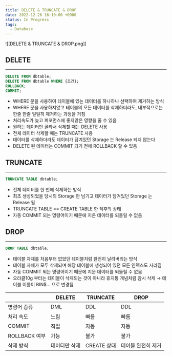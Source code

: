 ```yaml
---
title: DELETE & TRUNCATE & DROP
date: 2022-12-26 16:10:00 +0900
status: In Progress
tags:
  - Database
---
```


![[DELETE & TRUNCATE & DROP.png]]

## DELETE

---

```sql
DELETE FROM dbtable;
DELETE FROM dbtable WHERE {조건};
ROLLBACK;
COMMIT;
```

- WHERE 문을 사용하여 테이블에 있는 데이터를 하나하나 선택하여 제거하는 방식
- WHERE 문을 사용하지않고 테이블의 모든 데이터를 삭제하더라도, 내부적으로는 한줄 한줄 일일히 제거하는 과정을 거침
- 처리속도가 늦고 퍼포먼스에 좋지않은 영향을 줄 수 있음
- 원하는 데이터만 골라서 삭제할 때는 DELETE 사용
- 전체 데이터 삭제할 때는 TRUNCATE 사용
- 데이터를 삭제하더라도 데이터가 담겨있던 Storage 는 Release 되지 않는다
- DELETE 된 데이터는 COMMIT 되기 전에 ROLLBACK 할 수 있음

## TRUNCATE

---

```sql
TRUNCATE TABLE dbtable;
```

- 전체 데이터를 한 번에 삭제하는 방식
- 최초 생성되었을 당시의 Storage 만 남기고 데이터가 담겨있던 Storage 는 Release 됨
- TRUNCATE TABLE == CREATE TABLE 한 직후의 상태
- 자동 COMMIT 되는 명령어이기 때문에 지운 데이터를 되돌릴 수 없음

## DROP

---

```sql
DROP TABLE dbtable;
```

- 테이블 자체를 처음부터 없었던 테이블처럼 완전히 날려버리는 방식
- 테이블 자체가 모두 삭제되며 해당 테이블에 생성되어 있던 모든 인덱스도 사라짐
- 자동 COMMIT 되는 명령어이기 때문에 지운 데이터를 되돌릴 수 없음
- 오라클10g 부터는 테이블이 삭제되는 것이 아니라 휴지통 개념처럼 잠시 삭제 → 테이블 이름이 BIN$… 으로 변경됨

|               | DELETE        | TRUNCATE    | DROP               |
| ------------- | ------------- | ----------- | ------------------ |
| 명령어 종류   | DML           | DDL         | DDL                |
| 처리 속도     | 느림          | 빠름        | 빠름               |
| COMMIT        | 직접          | 자동        | 자동               |
| ROLLBACK 여부 | 가능          | 불가        | 불가               |
| 삭제 방식     | 데이터만 삭제 | CREATE 상태 | 테이블 완전히 제거 |
